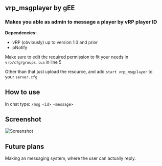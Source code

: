 
## vrp_msgplayer by gEE
### Makes you able as admin to message a player by vRP player ID


**Dependencies:**
- vRP (obviously) up to version 1.0 and prior
- pNotify

Make sure to edit the required permission to fit your needs in `vrp/cfg/groups.lua` in line 5

Other than that just upload the resource, and add `start vrp_msgplayer` to your `server.cfg`

## How to use

In chat type: `/msg <id> <message>`

## Screenshot
![Screenshot](https://i.imgur.com/C43xIgI.jpg)

## Future plans
Making an messaging system, where the user can actually reply.
